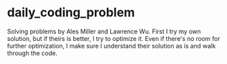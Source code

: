 # daily_coding_problem
Solving problems by Ales Miller and Lawrence Wu. First I try my own solution, but if theirs is better, I try to optimize it. Even if there's no room for further optimization, I make sure I understand their solution as is and walk through the code.

